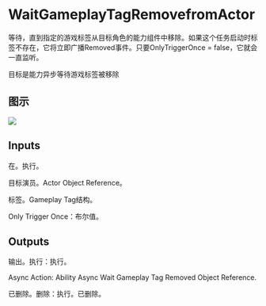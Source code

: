 # WaitGameplayTagRemovefromActor

等待，直到指定的游戏标签从目标角色的能力组件中移除。如果这个任务启动时标签不存在，它将立即广播Removed事件。只要OnlyTriggerOnce = false，它就会一直监听。

目标是能力异步等待游戏标签被移除

## 图示

![]($-20221218-17335233.png)

## Inputs

在。执行。

目标演员。Actor Object Reference。

标签。Gameplay Tag结构。

Only Trigger Once：布尔值。 

## Outputs

输出。执行：执行。

Async Action: Ability Async Wait Gameplay Tag Removed Object Reference.

已删除。删除：执行。已删除。
